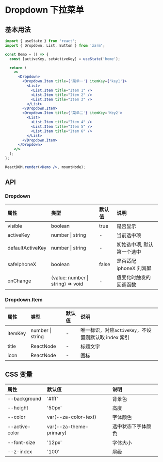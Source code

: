 # Dropdown 下拉菜单

## 基本用法

```jsx
import { useState } from 'react';
import { Dropdown, List, Button } from 'zarm';

const Demo = () => {
  const [activeKey, setActiveKey] = useState('home');

  return (
    <>
      <Dropdown>
        <Dropdown.Item title={'菜单一'} itemKey={'key1'}>
          <List>
            <List.Item title="Item 1" />
            <List.Item title="Item 2" />
            <List.Item title="Item 3" />
          </List>
        </Dropdown.Item>
        <Dropdown.Item title={'菜单二'} itemKey='Key2'>
          <List>
            <List.Item title="Item 4" />
            <List.Item title="Item 5" />
            <List.Item title="Item 6" />
          </List>
        </Dropdown.Item>
      </Dropdown>
    </>
  );
};

ReactDOM.render(<Demo />, mountNode);
```

## API

### Dropdown

| 属性             | 类型                              | 默认值 | 说明                       |
| :--------------- | :-------------------------------- | :----- | :------------------------- |
| visible          | boolean                           | true   | 是否显示                   |
| activeKey        | number \| string                  | -      | 当前选中项                 |
| defaultActiveKey | number \| string                  | -      | 初始选中项, 默认第一个选中 |
| safeIphoneX      | boolean                           | false  | 是否适配 iphoneX 刘海屏    |
| onChange         | (value: number \| string) => void | -      | 值变化时触发的回调函数     |

### Dropdown.Item

| 属性       | 类型             | 默认值 | 说明                                                 |
| :--------- | :--------------- | :----- | :--------------------------------------------------- |
| itemKey    | number \| string | -      | 唯一标识，对应`activeKey`，不设置则默认取 index 索引 |
| title      | ReactNode        | -      | 标题文字                                             |
| icon       | ReactNode        | -      | 图标                                                 |

## CSS 变量

| 属性           | 默认值                  | 说明               |
| :------------- | :---------------------- | :----------------- |
| --background   | '#fff'                  | 背景色             |
| --height       | '50px'                  | 高度               |
| --color        | var(--za-color-text)    | 字体颜色           |
| --active-color | var(--za-theme-primary) | 选中状态下字体颜色 |
| --font-size    | '12px'                  | 字体大小           |
| --z-index      | '100'                   | 层级               |
